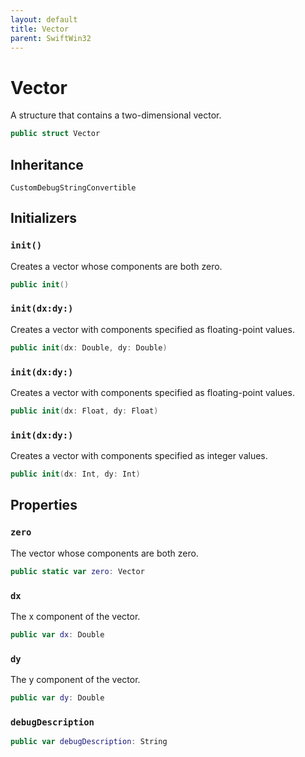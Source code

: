 ```yaml
---
layout: default
title: Vector
parent: SwiftWin32
---
```

# Vector

A structure that contains a two-dimensional vector.

``` swift
public struct Vector 
```

## Inheritance

`CustomDebugStringConvertible`

## Initializers

### `init()`

Creates a vector whose components are both zero.

``` swift
public init() 
```

### `init(dx:dy:)`

Creates a vector with components specified as floating-point values.

``` swift
public init(dx: Double, dy: Double) 
```

### `init(dx:dy:)`

Creates a vector with components specified as floating-point values.

``` swift
public init(dx: Float, dy: Float) 
```

### `init(dx:dy:)`

Creates a vector with components specified as integer values.

``` swift
public init(dx: Int, dy: Int) 
```

## Properties

### `zero`

The vector whose components are both zero.

``` swift
public static var zero: Vector 
```

### `dx`

The x component of the vector.

``` swift
public var dx: Double
```

### `dy`

The y component of the vector.

``` swift
public var dy: Double
```

### `debugDescription`

``` swift
public var debugDescription: String 
```
